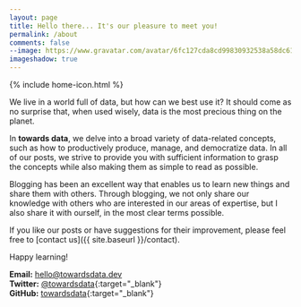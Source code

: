 ```yaml
---
layout: page
title: Hello there... It's our pleasure to meet you!
permalink: /about
comments: false
--image: https://www.gravatar.com/avatar/6fc127cda8cd99830932538a58dc6173?s=350
imageshadow: true
---
```


<!-- Home Icon -->
{% include home-icon.html %}

We live in a world full of data, but how can we best use it? It should come as no surprise that, when used wisely, data is the most precious thing on the planet.

In **towards data**, we delve into a broad variety of data-related concepts, such as how to productively produce, manage, and democratize data. In all of our posts, we strive to provide you with sufficient information to grasp the concepts while also making them as simple to read as possible.

Blogging has been an excellent way that enables us to learn new things and share them with others. Through blogging, we not only share our knowledge with others who are interested in our areas of expertise, but I also share it with ourself, in the most clear terms possible.

If you like our posts or have suggestions for their improvement, please feel free to [contact us]({{ site.baseurl }}/contact).

Happy learning!

**Email:** [hello@towardsdata.dev](mailto:hello@towardsdata.dev)<br/>
**Twitter:** [@towardsdata](https://twitter.com/towardsdata){:target="_blank"}<br/>
**GitHub:** [towardsdata](https://github.com/towardsdata){:target="_blank"}

<!--
<a target="_blank" href="https://bootstrapstarter.com/jekyll-theme-memoirs/" class="btn btn-dark"> Get Memoirs for Jekyll &rarr;</a>
-->

